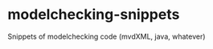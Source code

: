 modelchecking-snippets
======================

Snippets of modelchecking code (mvdXML, java, whatever)
